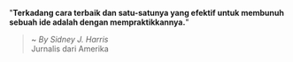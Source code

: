 "**Terkadang cara terbaik dan satu-satunya yang efektif untuk membunuh sebuah ide adalah dengan mempraktikkannya.**"

> ~ _By Sidney J. Harris_  
Jurnalis dari Amerika

